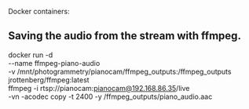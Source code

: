 

Docker containers:

## Saving the audio from the stream with ffmpeg.
docker run -d \
  --name ffmpeg-piano-audio \
  -v /mnt/photogrammetry/pianocam/ffmpeg_outputs:/ffmpeg_outputs \
  jrottenberg/ffmpeg:latest \
  ffmpeg -i rtsp://pianocam:pianocam@192.168.86.35/live \
  -vn -acodec copy -t 2400 -y /ffmpeg_outputs/piano_audio.aac

